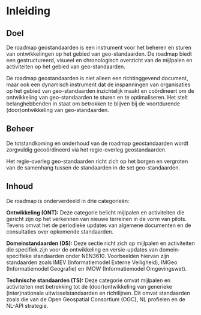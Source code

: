 # Inleiding

## Doel

De roadmap geostandaarden is een instrument voor het beheren en sturen van
ontwikkelingen op het gebied van geo-standaarden. De roadmap biedt een
gestructureerd, visueel en chronologisch overzicht van de mijlpalen en
activiteiten op het gebied van geo-standaarden.

De roadmap geostandaarden is niet alleen een richtinggevend document, maar ook
een dynamisch instrument dat de inspanningen van organisaties op het gebied van
geo-standaarden inzichtelijk maakt en coördineert om de ontwikkeling van
geo-standaarden te sturen en te optimaliseren. Het stelt belanghebbenden in
staat om betrokken te blijven bij de voortdurende (door)ontwikkeling van
geo-standaarden.

## Beheer

De totstandkoming en onderhoud van de roadmap geostandaarden wordt zorgvuldig
gecoördineerd via het regie-overleg geostandaarden.

Het regie-overleg geo-standaarden richt zich op het borgen en vergroten van de
samenhang tussen de standaarden in de set geo-standaarden.

## Inhoud

De roadmap is onderverdeeld in drie categorieën:

**Ontwikkeling (ONT):** Deze categorie belicht mijlpalen en activiteiten die
gericht zijn op het verkennen van nieuwe terreinen in de vorm van pilots. Tevens
omvat het de periodieke updates van algemene documenten en de consultaties over
opkomende standaarden.

**Domeinstandaarden (DS):** Deze sectie richt zich op mijlpalen en activiteiten
die specifiek zijn voor de ontwikkeling en versie-updates van domein-specifieke
standaarden onder NEN3610. Voorbeelden hiervan zijn standaarden zoals IMEV
(Informatiemodel Externe Veiligheid), IMGeo (Informatiemodel Geografie) en IMOW
(Informatiemodel Omgevingswet).

**Technische standaarden (TS):** Deze categorie omvat mijlpalen en activiteiten
met betrekking tot de (door)ontwikkeling van generieke (inter)nationale
uitwisselstandaarden en richtlijnen. Dit omvat standaarden zoals die van de Open
Geospatial Consortium (OGC), NL profielen en de NL-API strategie.
